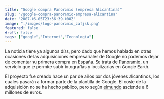 ```yaml
---
title: "Google compra Panoramio (empresa Alicantina)"
slug: "/google-compra-panoramio-empresa-alicantina"
date: "2007-06-05T23:36:39.000Z"
image: "./images/logo-panoramio_zafjsk.png"
featured: false
draft: false
tags: ["google","Internet","Tecnología"]
---
```



La noticia tiene ya algunos días, pero dado que hemos hablado en otras ocasiones de las adquisiciones empresariales de Google no podemos dejar de comentar su primera compra en España. Se trata de [Panoramio](http://www.panoramio.com/), un servicio que te permite subir fotografías y localizarlas en Google Earth.

El proyecto fue creado hace un par de años por dos jóvenes alicantinos, los cuales pasarán a formar parte de la plantilla de Google. El coste de la adquisición no se ha hecho público, pero según [elmundo](http://www.elmundo.es/suplementos/nuevaeconomia/2007/375/1180821606.html) asciende a 6 millones de euros.



